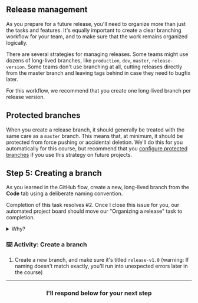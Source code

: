 ## Release management

As you prepare for a future release, you'll need to organize more than just the tasks and features. It's equally important to create a clear branching workflow for your team, and to make sure that the work remains organized logically.

There are several strategies for managing releases. Some teams might use dozens of long-lived branches, like `production`, `dev`, `master`, `release-version`. Some teams don't use branching at all, cutting releases directly from the master branch and leaving tags behind in case they need to bugfix later.

For this workflow, we recommend that you create one long-lived branch per release version.

## Protected branches

When you create a release branch, it should generally be treated with the same care as a `master` branch. This means that, at minimum, it should be protected from force pushing or accidental deletion. We'll do this for you automatically for this course, but recommend that you [configure protected branches](https://help.github.com/articles/configuring-protected-branches/) if you use this strategy on future projects.

## Step 5: Creating a branch

As you learned in the GitHub flow, create a new, long-lived branch from the **Code** tab using a deliberate naming convention.

Completion of this task resolves #2. Once I close this issue for you, our automated project board should move our "Organizing a release" task to completion.

<details><summary>Why?</summary>

All issues and pull requests can be closed [via keywords](https://help.github.com/articles/closing-issues-using-keywords/).

Since this issue relates to organizing a release, I linked it to our previous issue with a direct mention (`#2`). Once this task is complete, I'll close the issue. When this issue closes, it will also close #2, due to the use of `close` and `resolves` as keywords. Assuming we set up automation on our project board correctly, an issue closure will move an "In Progress" issue that is closed to the "Done" column.

</details>


### :keyboard: Activity: Create a branch

1. Create a new branch, and make sure it's titled `release-v1.0` (warning: If naming doesn't match exactly, you'll run into unexpected errors later in the course)

<hr>
<h3 align="center">I'll respond below for your next step</h3>
